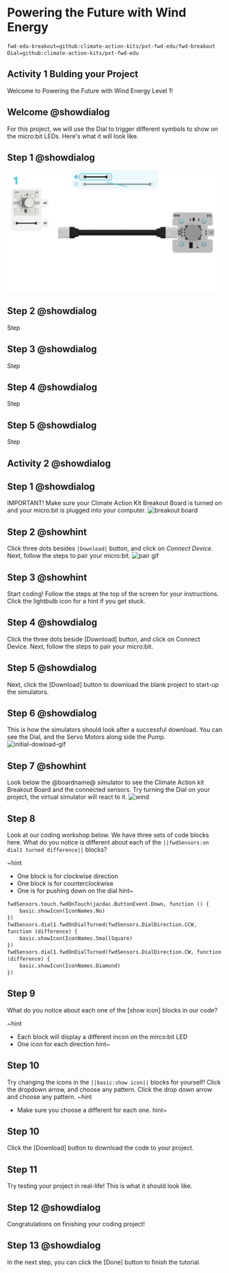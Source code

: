 # Powering the Future with Wind Energy
```package
fwd-edu-breakout=github:climate-action-kits/pxt-fwd-edu/fwd-breakout
Dial=github:climate-action-kits/pxt-fwd-edu
``` 

## Activity 1 Bulding your Project
Welcome to Powering the Future with Wind Energy Level 1!

## Welcome @showdialog
For this project, we will use the Dial to trigger different symbols to show on the micro:bit LEDs. Here's what it will look like. 

## Step 1 @showdialog 
![breakout board](https://raw.githubusercontent.com/Jessica-forwardedu/pxt-fwd-edu/main/tutorial-assets/G3.SC.L1%20-%20Powering%20Future%20Wind%20Energy_1.png) 
  

## Step 2 @showdialog 
Step 

## Step 3 @showdialog
Step 

## Step 4 @showdialog
Step 

## Step 5 @showdialog
Step 

## Activity 2 @showdialog

## Step 1 @showdialog
IMPORTANT! Make sure your Climate Action Kit Breakout Board is turned on and your micro:bit is plugged into your computer. 
![breakout board](https://climate-action-kits.github.io/pxt-fwd-edu/tutorial-assets/breakout-turn-on.png)

## Step 2 @showhint
Click three dots besides ``|Download|`` button, and click on _Connect Device_.
Next, follow the steps to pair your micro:bit.
![pair gif](https://climate-action-kits.github.io/pxt-fwd-edu/tutorial-assets/pairmicrobit-280x203.gif)

## Step 3 @showhint
Start coding! Follow the steps at the top of the screen for your instructions. Click the lightbulb icon for a hint if you get stuck. 

## Step 4 @showdialog
Click the three dots beside [Download] button, and click on Connect Device. Next, follow the steps to pair your micro:bit. 

## Step 5 @showdialog 
Next, click the [Download] button to download the blank project to start-up the simulators. 

## Step 6 @showdialog 
This is how the simulators should look after a successful download. You can see the Dial, and the Servo Motors along side the Pump.
![initial-dowload-gif](https://climate-action-kits.github.io/pxt-fwd-edu/tutorial-assets/initial-download.gif)

## Step 7 @showhint
Look below the @boardname@ simulator to see the Climate Action kit Breakout Board and the connected sensors.
Try turning the Dial on your project, the virtual  simulator will react to it.
![wind](https://climate-action-kits.github.io/pxt-fwd-edu/tutorial-assets/simulator-6-Dial.gif)

## Step 8 
Look at our coding workshop below. We have three sets of code blocks here. What do you notice is different about each of the ``||fwdSensors:on dial1 turned difference||`` blocks?  

~hint
- One block is for clockwise direction
- One block is for counterclockwise 
- One is for pushing down on the dial
hint~

```template
fwdSensors.touch.fwdOnTouch(jacdac.ButtonEvent.Down, function () {
    basic.showIcon(IconNames.No)
})
fwdSensors.dial1.fwdOnDialTurned(fwdSensors.DialDirection.CCW, function (difference) {
    basic.showIcon(IconNames.SmallSquare)
})
fwdSensors.dial1.fwdOnDialTurned(fwdSensors.DialDirection.CW, function (difference) {
    basic.showIcon(IconNames.Diamond)
})
```

## Step 9 
What do you notice about each one of the [show icon] blocks in our code?

~hint 
- Each block will display a different incon on the mirco:bit LED
- One icon for each direction
hint~

## Step 10 
Try changing the icons in the ``||basic:show icon||`` blocks for yourself! Click the dropdown arrow, and choose any pattern. Click the drop down arrow and choose any pattern. 
~hint 
- Make sure you choose a different for each one. 
hint~ 

## Step 10 
Click the [Download] button to download the code to your project. 

## Step 11 
Try testing your project in real-life! This is what it should look like. 

## Step 12 @showdialog 
Congratulations on finishing your coding project! 

## Step 13 @showdialog 
In the next step, you can click the [Done] button to finish the tutorial. 






